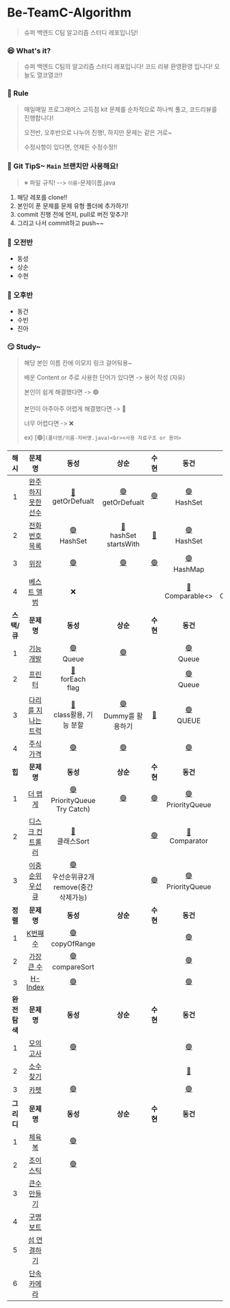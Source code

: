 # Be-TeamC-Algorithm
> 슈퍼 백엔드 C팀 알고리즘 스터디 레포입니당! 


### 😆 What's it?

> 슈퍼 백엔드 C팀의 알고리즘 스터디 레포입니다! 코드 리뷰 환영환영 입니다!
> 오늘도 열코열코!!


### 🤡 Rule

> 매일매일 프로그래머스 고득점 kit 문제를 순차적으로 하나씩 풀고, 코드리뷰를 진행합니다!
>
> 오전반, 오후반으로 나누어 진행!, 하지만 문제는 같은 거로~
>
> 수정사항이 있다면, 언제든 수정수정!!


### 🤣 Git TipS~ `Main` 브랜치만 사용해요!

>  ※ 파일 규칙! -->  `이름`-문제이름.java

1. 해당 레포를 clone!!
2. 본인이 푼 문제를 문제 유형 폴더에 추가하기!
3. commit 진행 전에 먼저, pull로 버전 맞추기!
4. 그리고 나서  commit하고 push~~


### 🤠 오전반

- 동성
- 상순
- 수현


### 🤩 오후반

- 동건
- 수빈
- 진아


### 😏 Study~

> 해당 본인 이름 칸에 이모지 링크 걸어둬용~
> 
> 배운 Content or 주로 사용한 단어가 있다면 -> 용어 작성 (자유)
>
> 본인이 쉽게 해결했다면 -> 🟢
>
> 본인이 아주아주 어렵게 해결했다면 -> 🔴
>
> 너무 어렵다면 -> ❌
>
> ex) [🟢]`(폴더명/이름-자바명.java)<br><사용 자료구조 or 용어>`

|   **<c8>해시 </c8>**   |                           문제 명                            |                            동성                            |                    상순                    |                    수현                    |                             동건                             | 수빈 |                    진아                    |
| :-------------------: | :----------------------------------------------------------: | :--------------------------------------------------------: | :----------------------------------------: | :----------------------------------------: | :----------------------------------------------------------: | :--: | :----------------------------------------: |
|           1           | [완주하지 못한 선수](https://programmers.co.kr/learn/courses/30/lessons/42576) | [🔴](해시/동성-완주하지%20못한%20선수.java)<br>getOrDefualt | [🟢](해시/상순-완주하지%20못한%20선수.java)<br>getOrDefualt | [🟢](해시/수현-완주하지%20못한%20선수.java) | [🟢](해시/동건-완주하지%20못한%20선수.java)<br>HashSet | [🟢](해시/수빈-완주하지%20못한%20선수.java)<br>HashMap<br>getOrDefault | [🟢](해시/진아-완주하지%20못한%20선수.java) |
|           2           | [전화번호 목록](https://programmers.co.kr/learn/courses/30/lessons/42577) |       [🟢](해시/동성-전화번호%20목록.java)<br>HashSet       |    [🔴](해시/상순-전화번호%20목록.java)<br>hashSet<br>startsWith     |    [🔴](해시/수현-전화번호%20목록.java)     | [🟢](해시/동건-전화번호%20목록.java)<br>HashSet                                            | [🟢](해시/수빈-전화번호%20목록.java)<br> HashSet |                                            |
|           3           | [위장](https://programmers.co.kr/learn/courses/30/lessons/42578) |                  [🟢](해시/동성-위장.java)                  |          [🟢](해시/상순-위장.java)          |          [🟢](해시/수현-위장.java)          |         [🟢](해시/동건-위장.java)<br>HashMap                                                     |  [🟢](해시/수빈-위장.java) <br>HashMap    |                                            |
|           4           | [베스트 앨범](https://programmers.co.kr/learn/courses/30/lessons/42579) |                           ❌                                 |                                            |                                            |                   [🔴](해시/동건-베스트앨범.java)<br>Comparable<>     |   [🔴](해시/수빈-베스트앨범.java) <br>Collections.sort  |                                            |
| **<c8>스택/큐 </c8>** |   **문제 명**    |   **동성**    |  **상순**    |    **수현**     |    **동건**      |  **수빈**   |   **진아**      |
|    1    | [기능개발](https://programmers.co.kr/learn/courses/30/lessons/42586)          | [🟢](스택큐/동성-기능개발.java)<br>Queue   | [🟢](스택큐/상순-기능개발.java)   |    | [🟢](스택큐/동건-기능개발.java)<br>Queue    |  [🟢](스택큐/수빈-기능개발.java)<br>Queue    |     | <!-- 끝 줄 표기 -->
|    2    | [프린터](https://programmers.co.kr/learn/courses/30/lessons/42587)            |  [🔴](스택큐/동성-프린터.java)<br>forEach<br>flag   |      |    |  [🟢](스택큐/동건-프린터.java)<br>Queue   |   [🟢](스택큐/수빈-프린터.java)<br>PriorityQueue   |     | <!-- 끝 줄 표기 -->
|    3    | [다리를 지나는 트럭](https://programmers.co.kr/learn/courses/30/lessons/42583) | [🔴](스택큐/동성-다리를지나는트럭.java)<br>class활용, 기능 분할  | [🟢](스택큐/상순-다리를지나는트럭.java)<br>Dummy를 활용하기   |[🔴](스택큐/수현-다리를%20지나는%20트럭.java)    | [🟢](스택큐/동건-다리를%20지나는%20트럭.java)<br>QUEUE    |  [🟢](스택큐/수빈-다리를%20지나는%20트럭.java)<br>Queue    |     | <!-- 끝 줄 표기 -->
|    4    | [주식가격](https://programmers.co.kr/learn/courses/30/lessons/42584)           | [🟢](스택큐/동성-주식가격.java)   |  [🟢](스택큐/상순-주식가격.java)    |    |  [🟢](스택큐/동건-주식가격.java)  | [🟢](스택큐/수빈-주식가격.java)     |     | 
| **<c8>힙 </c8>** |   **문제 명**    |   **동성**    |  **상순**    |    **수현**     |    **동건**      |  **수빈**   |   **진아**      |
|    1    | [더 맵게](https://programmers.co.kr/learn/courses/30/lessons/42626)          |[🟢](힙/동성-더맵게.java)<br>PriorityQueue<br>Try Catch) | [🟢](힙/상순-더맵게.java)   |  [🟢](힙/수현-더맵게.java)  | [🟢](힙/동건-더%20맵게.java)<br>PriorityQueue   |  [🟢](힙/수빈-더%20맵게.java)<br>PriorityQueue   |     | <!-- 끝 줄 표기 -->
|    2    | [디스크 컨트롤러](https://programmers.co.kr/learn/courses/30/lessons/42627)            |[🔴](힙/동성-디스크콘트롤러.java)<br>클래스Sort |      |  [🟢](힙/수현-디스크컨트롤러.java)  |  [🔴](힙/동건-디스크%20컨트롤러.java)<br>Comparator   |  [🟢](힙/수빈-디스크%20컨트롤러.java)<br>PriorityQueue<br> Comparator   |     | <!-- 끝 줄 표기 -->
|    3    | [이중순위우선큐 ](https://programmers.co.kr/learn/courses/30/lessons/42628) |[🟢](힙/동성-이중우선순위큐.java)<br>우선순위큐2개<br>remove(중간삭제가능)   |    |  [🟢](힙/수현-이중우선순위큐.java) |[🟢](힙/동건-이중우선순위큐.java)<br>PriorityQueue     |   [🟢](힙/수빈-이중우선순위큐.java)<br>PriorityQueue   |     | <!-- 끝 줄 표기 -->
| **<c8>정렬 </c8>** |   **문제 명**    |   **동성**    |  **상순**    |    **수현**     |    **동건**      |  **수빈**   |   **진아**      |
|    1    | [K번째수](https://programmers.co.kr/learn/courses/30/lessons/42748)          |[🟢](정렬/동성-K번째수.java)<br>copyOfRange   |    |    |  [🟢](정렬/동건-K번째수.java)  |   [🟢](정렬/수빈-K번째수.java)<br>copyOfRange  |     | <!-- 끝 줄 표기 -->
|    2    | [가장 큰 수](https://programmers.co.kr/learn/courses/30/lessons/42746)          |[🟢](정렬/동성-가장큰수.java)<br>compareSort   |    |    |  [🟢](정렬/동건-가장큰수.java)  | [🟢](정렬/수빈-가장%20큰%20수.java)    |     | <!-- 끝 줄 표기 -->
|    3    | [H-Index](https://programmers.co.kr/learn/courses/30/lessons/42747)          |[🟢](정렬/동성-H-Index.java)   |    |    |   [🟢](정렬/동건-H-Index.java)  |  [🟢](정렬/수빈-H-Index.java)    |     | <!-- 끝 줄 표기 -->
| **<c8>완전탐색 </c8>** |   **문제 명**    |   **동성**    |  **상순**    |    **수현**     |    **동건**      |  **수빈**   |   **진아**      |
|    1    | [모의고사](https://programmers.co.kr/learn/courses/30/lessons/42840)          |[🟢](완전탐색/동성-모의고사.java)   |    |    |  [🟢](완전탐색/동건-모의고사.java)  |  [🟢](완전탐색/동건-모의고사.java)   | [🟢](완전탐색/진아-모의고사.java)    | <!-- 끝 줄 표기 -->
|    2    | [소수 찾기](https://programmers.co.kr/learn/courses/30/lessons/42839)          |   |    |    |  [🔴](완전탐색/동건-소수%20찾기.java)<br>  |  [🟢](완전탐색/수빈-소수%20찾기.java)<br>dfs   |  [🟢](완전탐색/진아-소수찾기.java)   | <!-- 끝 줄 표기 -->
|    3    | [카펫](https://programmers.co.kr/learn/courses/30/lessons/42842)          | [🟢](완전탐색/동성-카펫.java)  |    |    |  [🟢](완전탐색/동건-카펫.java)  | [🟢](완전탐색/수빈-카펫.java)    |[🟢](완전탐색/진아-카펫.java)|
| **<c8>그리디 </c8>** |   **문제 명**    |   **동성**    |  **상순**    |    **수현**     |    **동건**      |  **수빈**   |   **진아**      |
|    1    | [체육복](https://programmers.co.kr/learn/courses/30/lessons/42862)          |[🟢](그리디/동성-체육복.java)   |    |    |   |    |   | <!-- 끝 줄 표기 -->
|    2    | [조이스틱](https://programmers.co.kr/learn/courses/30/lessons/42860)        |[🟢](그리디/동성-조이스틱.java)   |    |    |   |    |   | <!-- 끝 줄 표기 -->
|    3    | [큰수만들기](https://programmers.co.kr/learn/courses/30/lessons/42883)      |   |    |    |    |   |   | <!-- 끝 줄 표기 -->
|    4    | [구명보트](https://programmers.co.kr/learn/courses/30/lessons/42885)        |   |    |    |    |   |   | <!-- 끝 줄 표기 -->
|    5    | [섬 연결하기](https://programmers.co.kr/learn/courses/30/lessons/42861)     |   |    |    |    |   |   | <!-- 끝 줄 표기 -->
|    6    | [단속카메라](https://programmers.co.kr/learn/courses/30/lessons/42884)      |   |    |    |    |   |   | <!-- 끝 줄 표기 -->
